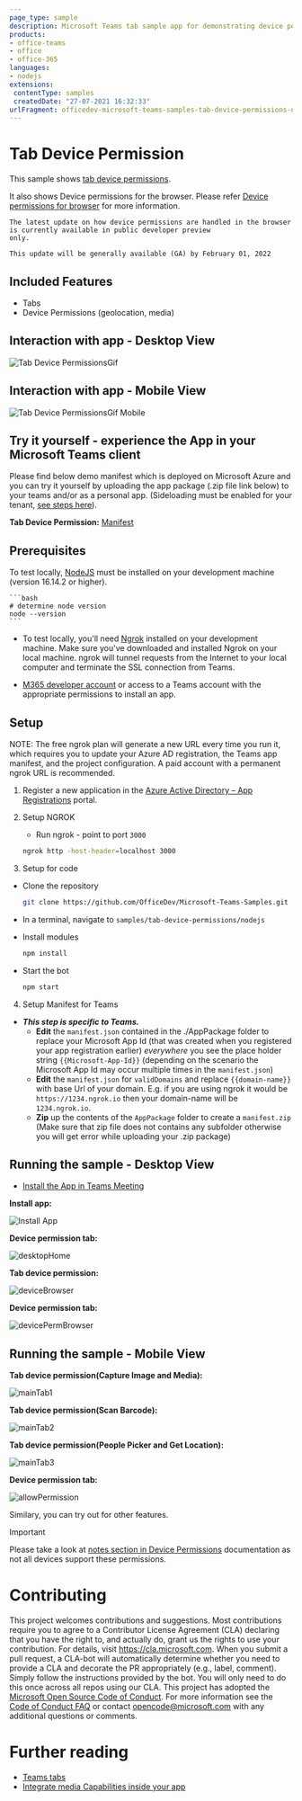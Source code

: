 ```yaml
---
page_type: sample
description: Microsoft Teams tab sample app for demonstrating device permissions (audio, video, location).
products:
- office-teams
- office
- office-365
languages:
- nodejs
extensions:
 contentType: samples
 createdDate: "27-07-2021 16:32:33"
urlFragment: officedev-microsoft-teams-samples-tab-device-permissions-nodejs
---
```


# Tab Device Permission

This sample shows [tab device permissions](https://docs.microsoft.com/microsoftteams/platform/concepts/device-capabilities/device-capabilities-overview).

It also shows Device permissions for the browser. Please refer [Device permissions for browser](https://docs.microsoft.com/microsoftteams/platform/concepts/device-capabilities/browser-device-permissions) for more information.

```
The latest update on how device permissions are handled in the browser is currently available in public developer preview
only.

This update will be generally available (GA) by February 01, 2022
```

 ## Included Features
* Tabs
* Device Permissions (geolocation, media)

## Interaction with app - Desktop View

![Tab Device PermissionsGif](Images/TabDevicePermissionsGif.gif) 

## Interaction with app - Mobile View

![Tab Device PermissionsGif Mobile](Images/TabDevicePermissionsGifMobile.gif)

## Try it yourself - experience the App in your Microsoft Teams client
Please find below demo manifest which is deployed on Microsoft Azure and you can try it yourself by uploading the app package (.zip file link below) to your teams and/or as a personal app. (Sideloading must be enabled for your tenant, [see steps here](https://docs.microsoft.com/microsoftteams/platform/concepts/build-and-test/prepare-your-o365-tenant#enable-custom-teams-apps-and-turn-on-custom-app-uploading)).

**Tab Device Permission:** [Manifest](/samples/tab-device-permissions/nodejs/demo-manifest/tab-device-permissions.zip)

## Prerequisites
 To test locally, [NodeJS](https://nodejs.org/en/download/) must be installed on your development machine (version 16.14.2  or higher).

    ```bash
    # determine node version
    node --version
    ```
- To test locally, you'll need [Ngrok](https://ngrok.com/) installed on your development machine.
Make sure you've downloaded and installed Ngrok on your local machine. ngrok will tunnel requests from the Internet to your local computer and terminate the SSL connection from Teams.

- [M365 developer account](https://docs.microsoft.com/microsoftteams/platform/concepts/build-and-test/prepare-your-o365-tenant) or access to a Teams account with the appropriate permissions to install an app.
    
## Setup
 NOTE: The free ngrok plan will generate a new URL every time you run it, which requires you to update your Azure AD registration, the Teams app manifest, and the project configuration. A paid account with a permanent ngrok URL is recommended.
1. Register a new application in the [Azure Active Directory – App Registrations](https://go.microsoft.com/fwlink/?linkid=2083908) portal.


2. Setup NGROK
    - Run ngrok - point to port `3000`

    ```bash
    ngrok http -host-header=localhost 3000
    ```
3. Setup for code   
- Clone the repository

    ```bash
    git clone https://github.com/OfficeDev/Microsoft-Teams-Samples.git
    ```
 - In a terminal, navigate to `samples/tab-device-permissions/nodejs`

- Install modules

    ```bash
    npm install
    ```
- Start the bot

    ```bash
    npm start
    ```
 4. Setup Manifest for Teams
- __*This step is specific to Teams.*__
    - **Edit** the `manifest.json` contained in the ./AppPackage folder to replace your Microsoft App Id (that was created when you registered your app registration earlier) *everywhere* you see the place holder string `{{Microsoft-App-Id}}` (depending on the scenario the Microsoft App Id may occur multiple times in the `manifest.json`)
    - **Edit** the `manifest.json` for `validDomains` and replace `{{domain-name}}` with base Url of your domain. E.g. if you are using ngrok it would be `https://1234.ngrok.io` then your domain-name will be `1234.ngrok.io`.
    - **Zip** up the contents of the `AppPackage` folder to create a `manifest.zip` (Make sure that zip file does not contains any subfolder otherwise you will get error while uploading your .zip package) 

## Running the sample - Desktop View

- [Install the App in Teams Meeting](https://docs.microsoft.com/microsoftteams/platform/apps-in-teams-meetings/teams-apps-in-meetings?view=msteams-client-js-latest#meeting-lifecycle-scenarios)

**Install app:** 

![Install App](Images/install.png)

**Device permission tab:** 

![desktopHome](Images/desktopHome.png)

**Tab device permission:** 

![deviceBrowser](Images/deviceBrowser.PNG)

**Device permission tab:** 

![devicePermBrowser](Images/devicePermBrowser.PNG)

## Running the sample - Mobile View

**Tab device permission(Capture Image and Media):** 

![mainTab1](Images/mainTab1.png)

**Tab device permission(Scan Barcode):** 

![mainTab2](Images/mainTab2.png)

**Tab device permission(People Picker and Get Location):** 

![mainTab3](Images/mainTab3.png)

**Device permission tab:** 

![allowPermission](Images/allowPermission.png)

Similary, you can try out for other features.
> [!IMPORTANT]
  > Please take a look at [notes section in Device Permissions](https://docs.microsoft.com/microsoftteams/platform/concepts/device-capabilities/native-device-permissions?tabs=desktop) documentation as not all devices support these permissions.

# Contributing
This project welcomes contributions and suggestions.  Most contributions require you to agree to a
Contributor License Agreement (CLA) declaring that you have the right to, and actually do, grant us
the rights to use your contribution. For details, visit https://cla.microsoft.com.
When you submit a pull request, a CLA-bot will automatically determine whether you need to provide
a CLA and decorate the PR appropriately (e.g., label, comment). Simply follow the instructions
provided by the bot. You will only need to do this once across all repos using our CLA.
This project has adopted the [Microsoft Open Source Code of Conduct](https://opensource.microsoft.com/codeofconduct/).
For more information see the [Code of Conduct FAQ](https://opensource.microsoft.com/codeofconduct/faq/) or
contact [opencode@microsoft.com](mailto:opencode@microsoft.com) with any additional questions or comments.

# Further reading

- [Teams tabs](https://learn.microsoft.com/microsoftteams/platform/tabs/what-are-tabs)
- [Integrate media Capabilities inside your app](https://learn.microsoft.com/microsoftteams/platform/concepts/device-capabilities/media-capabilities?tabs=mobile)